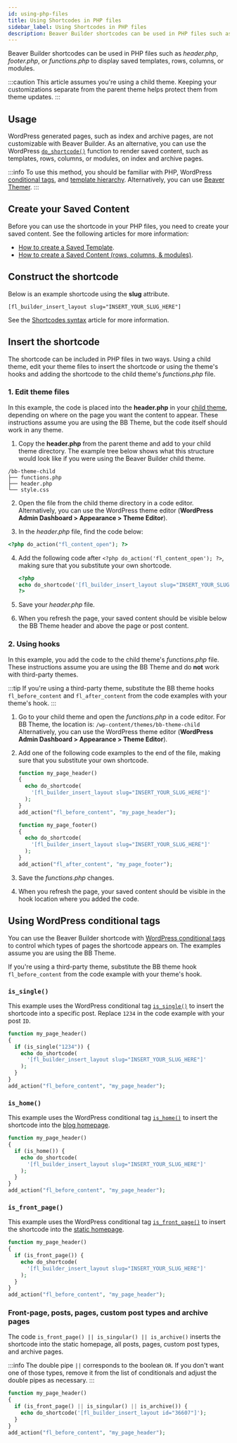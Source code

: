 ```yaml
---
id: using-php-files
title: Using Shortcodes in PHP files
sidebar_label: Using Shortcodes in PHP files
description: Beaver Builder shortcodes can be used in PHP files such as header.php or footer.php to display saved templates, rows, columns, or modules.
---
```


Beaver Builder shortcodes can be used in PHP files such as _header.php_, _footer.php_, or _functions.php_ to display saved templates, rows, columns, or modules.

:::caution
This article assumes you're using a child theme. Keeping your customizations separate from the parent theme helps protect them from theme updates.
:::

## Usage

WordPress generated pages, such as index and archive pages, are not customizable with Beaver Builder. As an alternative, you can use the WordPress [`do_shortcode()`](https://developer.wordpress.org/reference/functions/do_shortcode/) function to render saved content, such as templates, rows, columns, or modules, on index and archive pages.

:::info
To use this method, you should be familiar with PHP, WordPress [conditional tags](https://developer.wordpress.org/themes/basics/conditional-tags/), and [template hierarchy](https://developer.wordpress.org/themes/basics/template-hierarchy/). Alternatively, you can use [Beaver Themer](https://www.wpbeaverbuilder.com/beaver-themer/).
:::

## Create your Saved Content

Before you can use the shortcode in your PHP files, you need to create your saved content. See the following articles for more information:

- [How to create a Saved Template](layouts/templates/saved-templates.md).
- [How to create a Saved Content (rows, columns, & modules)](layouts/saved-content.md).

## Construct the shortcode

Below is an example shortcode using the **slug** attribute.

```markup
[fl_builder_insert_layout slug="INSERT_YOUR_SLUG_HERE"]
```

See the [Shortcodes syntax](syntax.md) article for more information.

## Insert the shortcode

The shortcode can be included in PHP files in two ways. Using a child theme, edit your theme files to insert the shortcode or using the theme's hooks and adding the shortcode to the child theme's _functions.php_ file.

### 1. Edit theme files

In this example, the code is placed into the **header.php** in your [child theme](https://developer.wordpress.org/themes/advanced-topics/child-themes/), depending on where on the page you want the content to appear. These instructions assume you are using the BB Theme, but the code itself should work in any theme.

1. Copy the **header.php** from the parent theme and add to your child theme directory. The example tree below shows what this structure would look like if you were using the Beaver Builder child theme.

```markup
/bb-theme-child
├── functions.php
├── header.php
└── style.css
```

2. Open the file from the child theme directory in a code editor.
   Alternatively, you can use the WordPress theme editor (**WordPress Admin Dashboard > Appearance > Theme Editor**).

3. In the _header.php_ file, find the code below:

```php
<?php do_action("fl_content_open"); ?>
```

4. Add the following code after `<?php do_action('fl_content_open'); ?>`, making sure that you substitute your own shortcode.

   ```php
   <?php
   echo do_shortcode('[fl_builder_insert_layout slug="INSERT_YOUR_SLUG_HERE"]');
   ?>
   ```

5. Save your _header.php_ file.

6. When you refresh the page, your saved content should be visible below the BB Theme header and above the page or post content.

### 2. Using hooks

In this example, you add the code to the child theme's _functions.php_ file. These instructions assume you are using the BB Theme and do **not** work with third-party themes.

:::tip
If you're using a third-party theme, substitute the BB theme hooks `fl_before_content` and `fl_after_content` from the code examples with your theme's hook.
:::

1. Go to your child theme and open the _functions.php_ in a code editor. For BB Theme, the location is:
   `/wp-content/themes/bb-theme-child`
   Alternatively, you can use the WordPress theme editor (**WordPress Admin Dashboard > Appearance > Theme Editor**).

2. Add one of the following code examples to the end of the file, making sure that you substitute your own shortcode.

   ```php title='To insert shortcode after the header'
   function my_page_header()
   {
     echo do_shortcode(
       '[fl_builder_insert_layout slug="INSERT_YOUR_SLUG_HERE"]'
     );
   }
   add_action("fl_before_content", "my_page_header");
   ```

   ```php title='To insert shortcode before the footer'
   function my_page_footer()
   {
     echo do_shortcode(
       '[fl_builder_insert_layout slug="INSERT_YOUR_SLUG_HERE"]'
     );
   }
   add_action("fl_after_content", "my_page_footer");
   ```

3. Save the _functions.php_ changes.

4. When you refresh the page, your saved content should be visible in the hook location where you added the code.

## Using WordPress conditional tags

You can use the Beaver Builder shortcode with [WordPress conditional tags](https://developer.wordpress.org/themes/basics/conditional-tags/) to control which types of pages the shortcode appears on. The examples assume you are using the BB Theme.

If you're using a third-party theme, substitute the BB theme hook `fl_before_content` from the code example with your theme's hook.

### `is_single()`

This example uses the WordPress conditional tag [`is_single()`](https://developer.wordpress.org/reference/functions/is_single/) to insert the shortcode into a specific post. Replace `1234` in the code example with your post `ID`.

```php
function my_page_header()
{
  if (is_single("1234")) {
    echo do_shortcode(
      '[fl_builder_insert_layout slug="INSERT_YOUR_SLUG_HERE"]'
    );
  }
}
add_action("fl_before_content", "my_page_header");
```

### `is_home()`

This example uses the WordPress conditional tag [`is_home()`](https://developer.wordpress.org/reference/functions/is_home/) to insert the shortcode into the [blog homepage](https://wordpress.org/support/article/settings-reading-screen/#reading-settings).

```php
function my_page_header()
{
  if (is_home()) {
    echo do_shortcode(
      '[fl_builder_insert_layout slug="INSERT_YOUR_SLUG_HERE"]'
    );
  }
}
add_action("fl_before_content", "my_page_header");
```

### `is_front_page()`

This example uses the WordPress conditional tag [`is_front_page()`](https://developer.wordpress.org/reference/functions/is_front_page/) to insert the shortcode into the [static homepage](https://wordpress.org/support/article/creating-a-static-front-page/).

```php
function my_page_header()
{
  if (is_front_page()) {
    echo do_shortcode(
      '[fl_builder_insert_layout slug="INSERT_YOUR_SLUG_HERE"]'
    );
  }
}
add_action("fl_before_content", "my_page_header");
```

### Front-page, posts, pages, custom post types and archive pages

The code `is_front_page() || is_singular() || is_archive()` inserts the shortcode into the static homepage, all posts, pages, custom post types, and archive pages.

:::info
The double pipe `||` corresponds to the boolean `OR`. If you don't want one of those types, remove it from the list of conditionals and adjust the double pipes as necessary.
:::

```php
function my_page_header()
{
  if (is_front_page() || is_singular() || is_archive()) {
    echo do_shortcode('[fl_builder_insert_layout id="36607"]');
  }
}
add_action("fl_before_content", "my_page_header");
```
